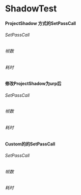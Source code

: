 # ShadowTest

#### ProjectShadow 方式的SetPassCall
###### SetPassCall
###### 帧数
###### 耗时
#### 修改ProjectShadow为urp后
###### SetPassCall
###### 帧数
###### 耗时
#### Custom的的SetPassCall
###### SetPassCall
###### 帧数
###### 耗时
